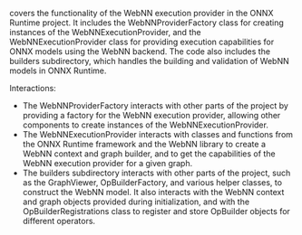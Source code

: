 covers the functionality of the WebNN execution provider in the ONNX Runtime project. It includes the WebNNProviderFactory class for creating instances of the WebNNExecutionProvider, and the WebNNExecutionProvider class for providing execution capabilities for ONNX models using the WebNN backend. The code also includes the builders subdirectory, which handles the building and validation of WebNN models in ONNX Runtime.

Interactions:
- The WebNNProviderFactory interacts with other parts of the project by providing a factory for the WebNN execution provider, allowing other components to create instances of the WebNNExecutionProvider.
- The WebNNExecutionProvider interacts with classes and functions from the ONNX Runtime framework and the WebNN library to create a WebNN context and graph builder, and to get the capabilities of the WebNN execution provider for a given graph.
- The builders subdirectory interacts with other parts of the project, such as the GraphViewer, OpBuilderFactory, and various helper classes, to construct the WebNN model. It also interacts with the WebNN context and graph objects provided during initialization, and with the OpBuilderRegistrations class to register and store OpBuilder objects for different operators.